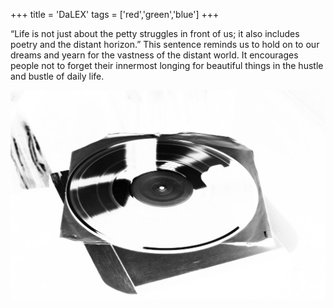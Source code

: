 +++
title = 'DaLEX'
tags = ['red','green','blue']
+++

“Life is not just about the petty struggles in front of us; it also includes poetry and the distant horizon.” This sentence reminds us to hold on to our dreams and yearn for the vastness of the distant world. It encourages people not to forget their innermost longing for beautiful things in the hustle and bustle of daily life.

![vinyl-light](vinyl-light.jpg)
